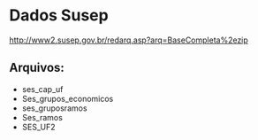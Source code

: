 
# Dados Susep
http://www2.susep.gov.br/redarq.asp?arq=BaseCompleta%2ezip

## Arquivos:

- ses_cap_uf
- Ses_grupos_economicos
- ses_gruposramos
- Ses_ramos
- SES_UF2


